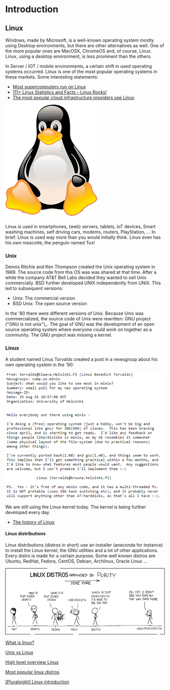 # Introduction

## Linux
Windows, made by Microsoft, is a well-known operating system mostly using Desktop environments, but there are other alternatives as well. One of the more popular ones are MacOSX, ChromeOS and, of course, Linux. Linux, using a desktop environment, is less prominent than the others.

In Server / IOT / mobile environments, a certain shift in used operating systems occurred. Linux is one of the most popular operating systems in these markets. Some interesting statements:
* [Most supercomputers run on Linux](https://www.top500.org/statistics/details/osfam/1/)
* [111+ Linux Statistics and Facts – Linux Rocks!](https://webtribunal.net/blog/linux-statistics/)
* [The most popular cloud infrastructure providers use Linux](https://www.linuxfoundation.org/blog/how-amazon-web-services-uses-linux-and-open-source/)

![tux right](../images/tux.png)

Linux is used in smartphones, (web) servers, tablets, IoT devices, Smart washing machines, self driving cars, modems, routers, PlayStation, ... In brief: Linux is used way more than you would initially think. Linux even has his own mascotte, the penguin named Tux!

### Unix
Dennis Ritchie and Ken Thompson created the Unix operating system in 1969. The source code from this OS was was shared at that time. After a while the company AT&T Bell Labs decided they wanted to sell Unix commercially. BSD further developed UNIX independently from UNIX. This led to subsequent versions:
* Unix: The commercial version
* BSD Unix: The open source version

In the '80 there were different versions of Unix. Because Unix was commercialized, the source code of Unix were rewritten: GNU project ("GNU is not unix")_. The goal of GNU was the development of an open source operating system where everyone could work on together as a community. The GNU project was missing a kernel.

### Linux
A student named Linus Torvalds created a post in a newsgroup about his own operating system in the '90:

![linux](../images/01/linus.PNG)

We are still using the Linux kernel today. The kernel is being further developed every day.
* [The history of Linux](https://www.linuxbe.com/images/linux_events30.jpg)  

#### Linux distributions
Linux distributions (distros in short) use an installer (anaconda for instance) to install the Linux kernel, the GNU utilities and a lot of other applications. Every distro is made for a certain purpose. Some well known distros are Ubuntu, RedHat, Fedora, CentOS, Debian, Archlinux, Oracle Linux ...

![distros](../images/01/distros.png)


<i class="fa-solid fa-film"></i>  [What is linux?](https://www.youtube.com/watch?v=zA3vmx0GaO8)

<i class="fa-solid fa-film"></i> [Unix vs Linux](https://www.youtube.com/watch?v=jowCUo_UGts)

<i class="fa-solid fa-earth-europe"></i> [High level overview Linux](https://www.linux.com/what-is-linux/)

<i class="fa-solid fa-earth-europe"></i> [Most popular linux distros](https://distrowatch.com/dwres.php?resource=popularity)

<i class="fa-solid fa-film"></i> [[Pluralsight] Linux introduction](https://app.pluralsight.com/course-player?clipId=f23dd1fa-7766-49d0-9b6d-6530142b38c6)

